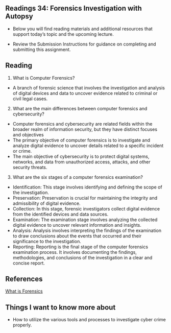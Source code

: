 ## Readings 34: Forensics Investigation with Autopsy

- Below you will find reading materials and additional resources that support today’s topic and the upcoming lecture.

- Review the Submission Instructions for guidance on completing and submitting this assignment.

## Reading

1. What is Computer Forensics?

- A branch of forensic science that involves the investigation and analysis of digital devices and data to uncover evidence related to criminal or civil legal cases.

2. What are the main differences between computer forensics and cybersecurity?

- Computer forensics and cybersecurity are related fields within the broader realm of information security, but they have distinct focuses and objectives
- The primary objective of computer forensics is to investigate and analyze digital evidence to uncover details related to a specific incident or crime.
- The main objective of cybersecurity is to protect digital systems, networks, and data from unauthorized access, attacks, and other security threats.

3. What are the six stages of a computer forensics examination?

- Identification: This stage involves identifying and defining the scope of the investigation.
- Preservation: Preservation is crucial for maintaining the integrity and admissibility of digital evidence. 
- Collection: In this stage, forensic investigators collect digital evidence from the identified devices and data sources.
- Examination: The examination stage involves analyzing the collected digital evidence to uncover relevant information and insights.
- Analysis: Analysis involves interpreting the findings of the examination to draw conclusions about the events that occurred and their significance to the investigation. 
- Reporting: Reporting is the final stage of the computer forensics examination process. It involves documenting the findings, methodologies, and conclusions of the investigation in a clear and concise report. 

## References

[What is Forensics](https://www.wgu.edu/blog/computer-forensics2004.html) 

## Things I want to know more about

- How to utilize the various tools and processes to investigate cyber crime properly.
